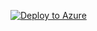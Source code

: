 [![Deploy to Azure](http://azuredeploy.net/deploybutton.png)](https://portal.azure.com/#create/Microsoft.Template/uri/https%3A%2F%2Fraw.githubusercontent.com%2Fbaileye%2Frender-arm-template%2Fmaster%2Fazuredeploy.json)
